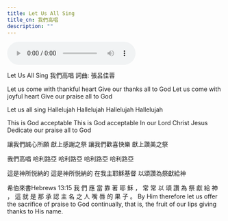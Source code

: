 ```yaml
---
title: Let Us All Sing
title_cn: 我們高唱
description: ""
---
```


<audio controls src="/content/posts/thank-god/thank-god.mp3"></audio>


Let Us All Sing
我們高唱
詞曲: 張呂佳蓉

Let us come with thankful heart
Give our thanks all to God
Let us come with joyful heart
Give our praise all to God

Let us all sing
Hallelujah
Hallelujah
Hallelujah
Hallelujah

This is God acceptable
This is God acceptable
In our Lord Christ Jesus
Dedicate our praise all to God

讓我們誠心所願
獻上感謝之祭
讓我們歡喜快樂
獻上讚美之祭

我們高唱
哈利路亞
哈利路亞
哈利路亞
哈利路亞

這是神所悦納的
這是神所悦納的
在我主耶穌基督
​以頌讚為祭獻給神


希伯來書Hebrews 13:15
我 們 應 當 靠 著 耶 穌 ， 常 常 以 頌 讚 為 祭 獻 給 神 ， 這 就 是 那 承 認 主 名 之 人 嘴 唇 的 果 子 。
By Him therefore let us offer the sacrifice of praise to God continually, that is, the fruit of our lips giving thanks to His name.

